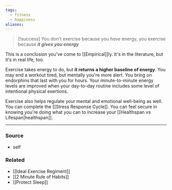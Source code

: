 ```yaml
---
tags:
  - fitness
  - happiness
aliases:
---
```

> [!success] You don't exercise because you *have* energy, you exercise because ***it gives you energy***

This is a conclusion you've come to [[Empirical]]ly. It's in the literature, but it's in real life, too.

Exercise takes energy to do, but **it returns a higher baseline of energy**. You may end a workout tired, but mentally you're more alert. You bring on endorphins that last with you for hours. Your minute-to-minute energy levels are improved when your day-to-day routine includes some level of intentional physical exertions. 

Exercise also helps regulate your mental and emotional well-being as well. You can complete the [[Stress Response Cycle]]. You can feel secure in knowing you're doing what you can to increase your [[Healthspan vs Lifespan|healthspan]].

---
### Source
- self

### Related
- [[Ideal Exercise Regiment]]
- [[2 Minute Rule of Habits]]
- [[Protect Sleep]]